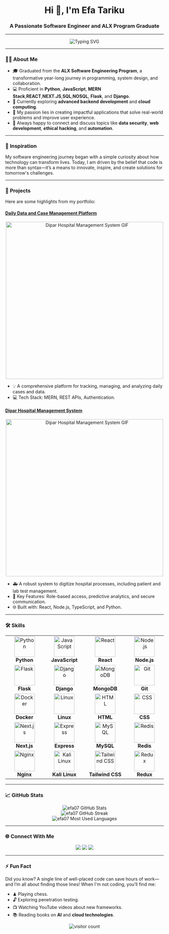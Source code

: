 <h1 align="center">Hi 👋, I'm Efa Tariku</h1>
<h3 align="center">A Passionate Software Engineer and ALX Program Graduate</h3>

---

<p align="center">
  <img src="https://readme-typing-svg.herokuapp.com?font=Fira+Code&size=22&pause=1000&color=00ADB5&center=true&width=450&lines=__software+Engineer+and+Problem+Solver;ALX+_software+Engineering+Graduate+%26+Web+Developer;Turning+Ideas+into+Code;Building+Secure+%26+Impactful+Applications" alt="Typing SVG" />
</p>

---

### 👨‍💻 **About Me**
- 🎓 Graduated from the **ALX Software Engineering Program**, a transformative year-long journey in programming, system design, and collaboration.
- 💻 Proficient in **Python**, **JavaScript**, **MERN Stack**,**REACT**,**NEXT.JS**,**SQL**,**NOSQL**, **Flask**, and **Django**.
- 🌱 Currently exploring **advanced backend development** and **cloud computing**.
- 🔭 My passion lies in creating impactful applications that solve real-world problems and improve user experience.
- 💬 Always happy to connect and discuss topics like **data security**, **web development**, **ethical hacking**, and **automation**.

---

### 🌟 **Inspiration**
My software engineering journey began with a simple curiosity about how technology can transform lives. Today, I am driven by the belief that code is more than syntax—it’s a means to innovate, inspire, and create solutions for tomorrow's challenges.

---

### 📂 **Projects**
Here are some highlights from my portfolio:

#### **[Daily Data and Case Management Platform](https://github.com/efa07/Daily-Data-and-Case-Management-Platform)**
<p align="center">
  <img src="https://media.giphy.com/media/26BRuo6sLetdllPAQ/giphy.gif" alt="Dipar Hospital Management System GIF" width="500"/>
</p>

- 💡 A comprehensive platform for tracking, managing, and analyzing daily cases and data.
- 💻 Tech Stack: MERN, REST APIs, Authentication.

#### **[Dipar Hospital Management System](https://github.com/efa07/dipar)**
<p align="center">
  <img src="https://media.giphy.com/media/26BRuo6sLetdllPAQ/giphy.gif" alt="Dipar Hospital Management System GIF" width="500"/>
</p>

- 🚑 A robust system to digitize hospital processes, including patient and lab test management.
- 🔐 Key Features: Role-based access, predictive analytics, and secure communication.
- 🌐 Built with: React, Node.js, TypeScript, and Python.

---
### 🛠 **Skills**
<div align="center">
  <table>
    <tr>
      <td align="center" width="150">
        <img src="https://skillicons.dev/icons?i=python" alt="Python" title="Python" width="65" />
        <br />
        <strong>Python</strong>
      </td>
      <td align="center" width="150">
        <img src="https://skillicons.dev/icons?i=javascript" alt="JavaScript" title="JavaScript" width="65" />
        <br />
        <strong>JavaScript</strong>
      </td>
      <td align="center" width="150">
        <img src="https://skillicons.dev/icons?i=react" alt="React" title="React" width="65" />
        <br />
        <strong>React</strong>
      </td>
      <td align="center" width="150">
        <img src="https://skillicons.dev/icons?i=nodejs" alt="Node.js" title="Node.js" width="65" />
        <br />
        <strong>Node.js</strong>
      </td>
    </tr>
    <tr>
      <td align="center" width="150">
        <img src="https://skillicons.dev/icons?i=flask" alt="Flask" title="Flask" width="65" />
        <br />
        <strong>Flask</strong>
      </td>
      <td align="center" width="150">
        <img src="https://skillicons.dev/icons?i=django" alt="Django" title="Django" width="65" />
        <br />
        <strong>Django</strong>
      </td>
      <td align="center" width="150">
        <img src="https://skillicons.dev/icons?i=mongodb" alt="MongoDB" title="MongoDB" width="65" />
        <br />
        <strong>MongoDB</strong>
      </td>
      <td align="center" width="150">
        <img src="https://skillicons.dev/icons?i=git" alt="Git" title="Git" width="65" />
        <br />
        <strong>Git</strong>
      </td>
    </tr>
    <tr>
      <td align="center" width="150">
        <img src="https://skillicons.dev/icons?i=docker" alt="Docker" title="Docker" width="65" />
        <br />
        <strong>Docker</strong>
      </td>
      <td align="center" width="150">
        <img src="https://skillicons.dev/icons?i=linux" alt="Linux" title="Linux" width="65" />
        <br />
        <strong>Linux</strong>
      </td>
      <td align="center" width="150">
        <img src="https://skillicons.dev/icons?i=html" alt="HTML" title="HTML" width="65" />
        <br />
        <strong>HTML</strong>
      </td>
      <td align="center" width="150">
        <img src="https://skillicons.dev/icons?i=css" alt="CSS" title="CSS" width="65" />
        <br />
        <strong>CSS</strong>
      </td>
    </tr>
    <tr>
      <td align="center" width="150">
        <img src="https://skillicons.dev/icons?i=nextjs" alt="Next.js" title="Next.js" width="65" />
        <br />
        <strong>Next.js</strong>
      </td>
      <td align="center" width="150">
        <img src="https://skillicons.dev/icons?i=express" alt="Express" title="Express" width="65" />
        <br />
        <strong>Express</strong>
      </td>
      <td align="center" width="150">
        <img src="https://skillicons.dev/icons?i=mysql" alt="MySQL" title="MySQL" width="65" />
        <br />
        <strong>MySQL</strong>
      </td>
      <td align="center" width="150">
        <img src="https://skillicons.dev/icons?i=redis" alt="Redis" title="Redis" width="65" />
        <br />
        <strong>Redis</strong>
      </td>
    </tr>
    <tr>
      <td align="center" width="150">
        <img src="https://skillicons.dev/icons?i=nginx" alt="Nginx" title="Nginx" width="65" />
        <br />
        <strong>Nginx</strong>
      </td>
      <td align="center" width="150">
        <img src="https://skillicons.dev/icons?i=kali" alt="Kali Linux" title="Kali Linux" width="65" />
        <br />
        <strong>Kali Linux</strong>
      </td>
      <td align="center" width="150">
        <img src="https://skillicons.dev/icons?i=tailwind" alt="Tailwind CSS" title="Tailwind CSS" width="65" />
        <br />
        <strong>Tailwind CSS</strong>
      </td>
      <td align="center" width="150">
        <img src="https://skillicons.dev/icons?i=redux" alt="Redux" title="Redux" width="65" />
        <br />
        <strong>Redux</strong>
      </td>
    </tr>
    
  </table>
</div>


---

### 📈 **GitHub Stats**
<p align="center">
  <img src="https://github-readme-stats.vercel.app/api?username=efa07&show_icons=true&theme=tokyonight" alt="efa07 GitHub Stats" />
  <br />
  <img src="https://github-readme-streak-stats.herokuapp.com/?user=efa07&theme=tokyonight" alt="efa07 GitHub Streak" />
  <br />
  <img src="https://github-readme-stats.vercel.app/api/top-langs/?username=efa07&layout=compact&theme=tokyonight" alt="efa07 Most Used Languages" />
</p>

---

### 🌐 **Connect With Me**
<p align="center">
  <a href="https://www.linkedin.com/in/efa-tariku-39509a29a/" target="_blank"><img src="https://img.shields.io/badge/LinkedIn-blue?style=for-the-badge&logo=linkedin&logoColor=white" /></a>
  <a href="mailto:efatariku07@gmail.com"><img src="https://img.shields.io/badge/Email-red?style=for-the-badge&logo=gmail&logoColor=white" /></a>
  <a href="https://github.com/efa07" target="_blank"><img src="https://img.shields.io/badge/GitHub-black?style=for-the-badge&logo=github&logoColor=white" /></a>
</p>

---

### ⚡ **Fun Fact**
Did you know? A single line of well-placed code can save hours of work—and I’m all about finding those lines! When I'm not coding, you’ll find me:
- ♟ Playing chess.
- 🔓 Exploring penetration testing.
- 📺 Watching YouTube videos about new frameworks.
- 📚 Reading books on **AI** and **cloud technologies**.

<p align="center">
  <img src="https://visitor-badge.glitch.me/badge?page_id=efa07.efa07" alt="visitor count" />
</p>
